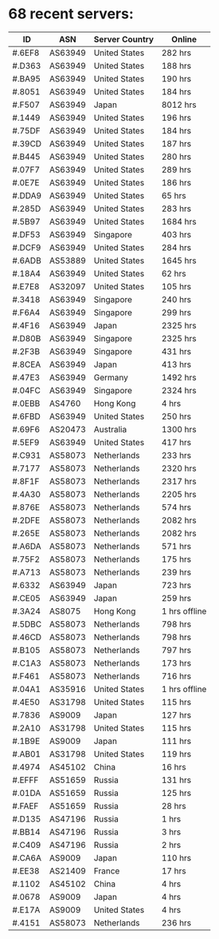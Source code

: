 # 68 recent servers:

| ID | ASN | Server Country | Online |
| ------ | ------ | ------ | ------ |
| #.6EF8 | AS63949 | United States | 282 hrs |
| #.D363 | AS63949 | United States | 188 hrs |
| #.BA95 | AS63949 | United States | 190 hrs |
| #.8051 | AS63949 | United States | 184 hrs |
| #.F507 | AS63949 | Japan | 8012 hrs |
| #.1449 | AS63949 | United States | 196 hrs |
| #.75DF | AS63949 | United States | 184 hrs |
| #.39CD | AS63949 | United States | 187 hrs |
| #.B445 | AS63949 | United States | 280 hrs |
| #.07F7 | AS63949 | United States | 289 hrs |
| #.0E7E | AS63949 | United States | 186 hrs |
| #.DDA9 | AS63949 | United States | 65 hrs |
| #.285D | AS63949 | United States | 283 hrs |
| #.5B97 | AS63949 | United States | 1684 hrs |
| #.DF53 | AS63949 | Singapore | 403 hrs |
| #.DCF9 | AS63949 | United States | 284 hrs |
| #.6ADB | AS53889 | United States | 1645 hrs |
| #.18A4 | AS63949 | United States | 62 hrs |
| #.E7E8 | AS32097 | United States | 105 hrs |
| #.3418 | AS63949 | Singapore | 240 hrs |
| #.F6A4 | AS63949 | Singapore | 299 hrs |
| #.4F16 | AS63949 | Japan | 2325 hrs |
| #.D80B | AS63949 | Singapore | 2325 hrs |
| #.2F3B | AS63949 | Singapore | 431 hrs |
| #.8CEA | AS63949 | Japan | 413 hrs |
| #.47E3 | AS63949 | Germany | 1492 hrs |
| #.04FC | AS63949 | Singapore | 2324 hrs |
| #.0EBB | AS4760 | Hong Kong | 4 hrs |
| #.6FBD | AS63949 | United States | 250 hrs |
| #.69F6 | AS20473 | Australia | 1300 hrs |
| #.5EF9 | AS63949 | United States | 417 hrs |
| #.C931 | AS58073 | Netherlands | 233 hrs |
| #.7177 | AS58073 | Netherlands | 2320 hrs |
| #.8F1F | AS58073 | Netherlands | 2317 hrs |
| #.4A30 | AS58073 | Netherlands | 2205 hrs |
| #.876E | AS58073 | Netherlands | 574 hrs |
| #.2DFE | AS58073 | Netherlands | 2082 hrs |
| #.265E | AS58073 | Netherlands | 2082 hrs |
| #.A6DA | AS58073 | Netherlands | 571 hrs |
| #.75F2 | AS58073 | Netherlands | 175 hrs |
| #.A713 | AS58073 | Netherlands | 239 hrs |
| #.6332 | AS63949 | Japan | 723 hrs |
| #.CE05 | AS63949 | Japan | 259 hrs |
| #.3A24 | AS8075 | Hong Kong | 1 hrs offline |
| #.5DBC | AS58073 | Netherlands | 798 hrs |
| #.46CD | AS58073 | Netherlands | 798 hrs |
| #.B105 | AS58073 | Netherlands | 797 hrs |
| #.C1A3 | AS58073 | Netherlands | 173 hrs |
| #.F461 | AS58073 | Netherlands | 716 hrs |
| #.04A1 | AS35916 | United States | 1 hrs offline |
| #.4E50 | AS31798 | United States | 115 hrs |
| #.7836 | AS9009 | Japan | 127 hrs |
| #.2A10 | AS31798 | United States | 115 hrs |
| #.1B9E | AS9009 | Japan | 111 hrs |
| #.AB01 | AS31798 | United States | 119 hrs |
| #.4974 | AS45102 | China | 16 hrs |
| #.EFFF | AS51659 | Russia | 131 hrs |
| #.01DA | AS51659 | Russia | 125 hrs |
| #.FAEF | AS51659 | Russia | 28 hrs |
| #.D135 | AS47196 | Russia | 1 hrs |
| #.BB14 | AS47196 | Russia | 3 hrs |
| #.C409 | AS47196 | Russia | 2 hrs |
| #.CA6A | AS9009 | Japan | 110 hrs |
| #.EE38 | AS21409 | France | 17 hrs |
| #.1102 | AS45102 | China | 4 hrs |
| #.0678 | AS9009 | Japan | 4 hrs |
| #.E17A | AS9009 | United States | 4 hrs |
| #.4151 | AS58073 | Netherlands | 236 hrs |


